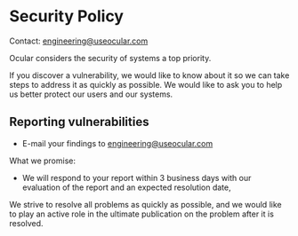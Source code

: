 # Security Policy

Contact: engineering@useocular.com

Ocular considers the security of systems a top priority. 

If you discover a vulnerability, we would like to know about it so we can take steps to address it as quickly as possible. We would like to ask you to help us better protect our users and our systems.

## Reporting vulnerabilities

- E-mail your findings to engineering@useocular.com

What we promise:

- We will respond to your report within 3 business days with our evaluation of the report and an expected resolution date,


We strive to resolve all problems as quickly as possible, and we would like to play an active role in the ultimate publication on the problem after it is resolved.